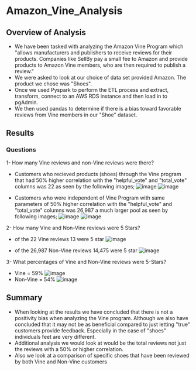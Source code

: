 # Amazon_Vine_Analysis

## Overview of Analysis
* We have been tasked with analyzing the Amazon Vine Program which "allows manufacturers and publishers to receive reviews for their products. Companies like SellBy pay a small fee to Amazon and provide products to Amazon Vine members, who are then required to publish a review."
* We were asked to look at our choice of data set provided Amazon. The product we chose was "Shoes".
* Once we used Pyspark to perform the ETL process and extract, transform, connect to an AWS RDS instance and then load in to pgAdmin.
* We then used pandas to determine if there is a bias toward favorable reviews from Vine members in our "Shoe" dataset.

## Results

### Questions

1- How many Vine reviews and non-Vine reviews were there?
   * Customers who recieved products (shoes) through the Vine program that had 50% higher correlation with the "helpful_vote" and "total_vote" columns was 22 as seen by the following images;
![image](https://user-images.githubusercontent.com/76462602/115123381-c2f3e880-9f8a-11eb-892d-d586be31e382.png)
![image](https://user-images.githubusercontent.com/76462602/115123397-dd2dc680-9f8a-11eb-8a3e-e6a074dfb7d7.png)

  * Customers who were independent of Vine Program with same parameters of 50% higher correlation with the "helpful_vote" and "total_vote" columns was 26,987 a  much larger pool as seen by following images;
![image](https://user-images.githubusercontent.com/76462602/115123517-60e7b300-9f8b-11eb-91bc-a308d6761fde.png)
![image](https://user-images.githubusercontent.com/76462602/115123535-79f06400-9f8b-11eb-906e-b922edeca3cd.png)

2- How many Vine and Non-Vine reviews were 5 Stars?
  * of the 22 Vine reviews 13 were 5 star
![image](https://user-images.githubusercontent.com/76462602/115123647-03a03180-9f8c-11eb-97dc-a02070bbf5f4.png)

  * of the 26,987 Non-Vine reviews 14,475 were 5 star 
![image](https://user-images.githubusercontent.com/76462602/115123666-187cc500-9f8c-11eb-8c30-7267e946d150.png)

3- What percentages of Vine and Non-Vine reviews were 5-Stars?
  * Vine = 59% 
![image](https://user-images.githubusercontent.com/76462602/115123736-65f93200-9f8c-11eb-839f-5223cfffd4fa.png)
  * Non-Vine = 54%
 ![image](https://user-images.githubusercontent.com/76462602/115123761-7f01e300-9f8c-11eb-99fb-196bf39dfc14.png)

## Summary

  * When looking at the results we have concluded that there is not a positivity bias when analyzing the Vine program. Although we also have concluded that it may not be as beneficial compared to just letting "true" customers provide feedback. Especially in the case of "shoes" individuals feet are very different. 
  * Additional analysis we would look at would be the total reviews not just the reviews with a 50% or higher correlation. 
  * Also we look at a comparison of specific shoes that have been reviewed by both Vine and Non-Vine customers
